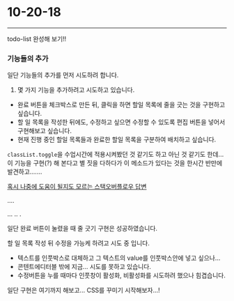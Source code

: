 # 10-20-18

---

todo-list 완성해 보기!!

### 기능들의 추가

일단 기능들의 추가를 먼저 시도하려 합니다.

1. 몇 가지 기능을 추가하려고 시도하고 있습니다.
- 완료 버튼을 체크박스로 만든 뒤, 클릭을 하면 할일 목록에 줄을 긋는 것을 구현하고 싶습니다.
- 할 일 목록을 작성한 뒤에도, 수정하고 싶으면 수정할 수 있도록 편집 버튼을 넣어서 구현해보고 싶습니다.
- 현재 진행 중인 할일 목록들과 완료한 할일 목록을 구분하여 배치하고 싶습니다.

`classList.toggle`을 수업시간에 적용시켜봤던 것 같기도 하고 아닌 것 같기도 한데... 이 기능을 구현(?) 해 본다고 별 짓을 다하다가 이 메소드가 있다는 것을 한시간 반만에 발견하고.......

[혹시 나중에 도움이 될지도 모르는 스택오버플로우 답변](https://stackoverflow.com/questions/42981214/javascript-checkbox-line-through)

....

...
..
.

일단 완료 버튼이 눌렸을 때 줄 긋기 구현은 성공하였습니다.

할 일 목록 작성 뒤 수정을 가능케 하려고 시도 중 입니다.
- 텍스트를 인풋박스로 대체하고 그 텍스트의 value를 인풋박스안에 넣고 싶으나...
- 콘텐트에디터블 밖에 지금... 시도를 못하고 있습니다.
- 수정버튼을 누를 때마다 인풋창이 활성화, 비활성화를 시도하려 했으나 힘겹습니다.

일단 구현은 여기까지 해보고... CSS를 꾸미기 시작해보자...!
